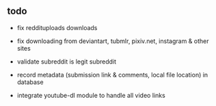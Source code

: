 ## todo

* fix reddituploads downloads

* fix downloading from deviantart, tubmlr, pixiv.net, instagram & other sites

* validate subreddit is legit subreddit

* record metadata (submission link & comments, local file location) in database

* integrate youtube-dl module to handle all video links
